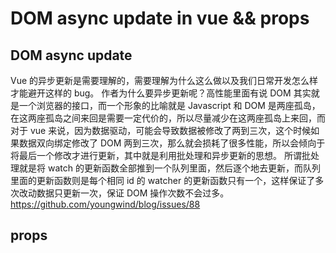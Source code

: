 # DOM async update in vue && props

## DOM async update
Vue 的异步更新是需要理解的，需要理解为什么这么做以及我们日常开发怎么样才能避开这样的 bug。
作者为什么要异步更新呢？高性能里面有说 DOM 其实就是一个浏览器的接口，而一个形象的比喻就是 Javascript 和 DOM 是两座孤岛，在这两座孤岛之间来回是需要一定代价的，所以尽量减少在这两座孤岛上来回，而对于 vue 来说，因为数据驱动，可能会导致数据被修改了两到三次，这个时候如果数据双向绑定修改了 DOM 两到三次，那么就会损耗了很多性能，所以会倾向于将最后一个修改才进行更新，其中就是利用批处理和异步更新的思想。
所谓批处理就是将 watch 的更新函数全部推到一个队列里面，然后逐个地去更新，而队列里面的更新函数则是每个相同 id 的 watcher 的更新函数只有一个，这样保证了多次改动数据只更新一次，保证 DOM 操作次数不会过多。
https://github.com/youngwind/blog/issues/88
## props
